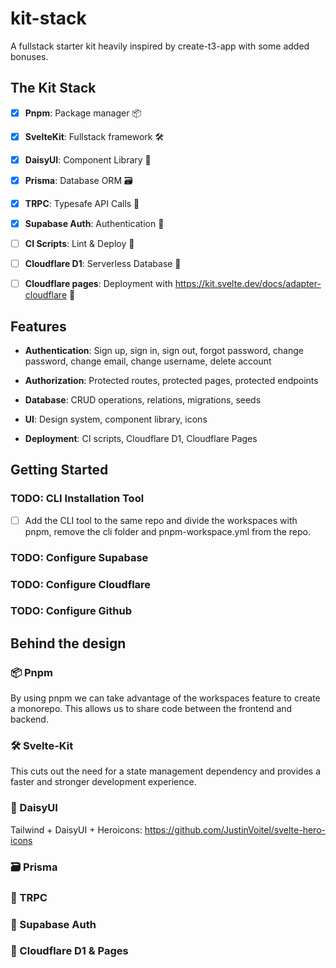 # kit-stack

A fullstack starter kit heavily inspired by create-t3-app with some added bonuses.

## The Kit Stack

- [x] **Pnpm**: Package manager 📦

- [x] **SvelteKit**: Fullstack framework 🛠️

- [x] **DaisyUI**: Component Library 🎨

- [x] **Prisma**: Database ORM 🗃️

- [x] **TRPC**: Typesafe API Calls 🧹

- [x] **Supabase Auth**: Authentication 🔐

- [ ] **CI Scripts**: Lint & Deploy 🤖

- [ ] **Cloudflare D1**: Serverless Database 📃

- [ ] **Cloudflare pages**: Deployment with <https://kit.svelte.dev/docs/adapter-cloudflare> 🚀

## Features

- **Authentication**: Sign up, sign in, sign out, forgot password, change password, change email, change username, delete account

- **Authorization**: Protected routes, protected pages, protected endpoints

- **Database**: CRUD operations, relations, migrations, seeds

- **UI**: Design system, component library, icons

- **Deployment**: CI scripts, Cloudflare D1, Cloudflare Pages

## Getting Started

### TODO: CLI Installation Tool

- [ ] Add the CLI tool to the same repo and divide the workspaces with pnpm, remove the cli folder and pnpm-workspace.yml from the repo.

### TODO: Configure Supabase

### TODO: Configure Cloudflare

### TODO: Configure Github

## Behind the design

### 📦 Pnpm

By using pnpm we can take advantage of the workspaces feature to create a monorepo. This allows us to share code between the frontend and backend.

### 🛠️ Svelte-Kit

This cuts out the need for a state management dependency and provides a faster and stronger development experience.

### 🎨 DaisyUI

Tailwind + DaisyUI + Heroicons: <https://github.com/JustinVoitel/svelte-hero-icons>

### 🗃️ Prisma

### 🧹 TRPC

### 🔐 Supabase Auth

### 📃 Cloudflare D1 & Pages
